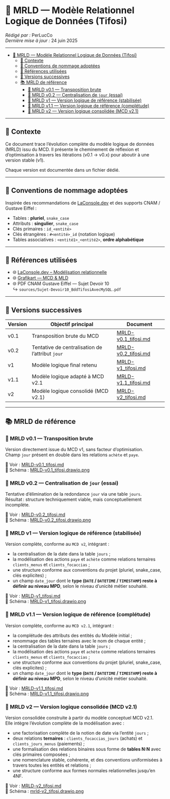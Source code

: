 # 🧾 MRLD — Modèle Relationnel Logique de Données (Tifosi)

_Rédigé par :_ PerLucCo  
_Dernière mise à jour :_ 24 juin 2025  

---

- [🧾 MRLD — Modèle Relationnel Logique de Données (Tifosi)](#-mrld--modèle-relationnel-logique-de-données-tifosi)
  - [📘 Contexte](#-contexte)
  - [📐 Conventions de nommage adoptées](#-conventions-de-nommage-adoptées)
  - [📎 Références utilisées](#-références-utilisées)
  - [🧭 Versions successives](#-versions-successives)
  - [📚 MRLD de référence](#-mrld-de-référence)
    - [🧩 MRLD v0.1 — Transposition brute](#-mrld-v01--transposition-brute)
    - [🧩 MRLD v0.2 — Centralisation de `jour` (essai)](#-mrld-v02--centralisation-de-jour-essai)
    - [🧩 MRLD v1 — Version logique de référence (stabilisée)](#-mrld-v1--version-logique-de-référence-stabilisée)
    - [🧩 MRLD v1.1 — Version logique de référence (complétude)](#-mrld-v11--version-logique-de-référence-complétude)
    - [🧩 MRLD v2 — Version logique consolidée (MCD v2.1)](#-mrld-v2--version-logique-consolidée-mcd-v21)

---

## 📘 Contexte

Ce document trace l’évolution complète du modèle logique de données (MRLD) issu du MCD.
Il présente le cheminement de réflexion et d’optimisation à travers les itérations (v0.1 → v0.x) pour aboutir à une version stable (v1).

Chaque version est documentée dans un fichier dédié.

---

## 📐 Conventions de nommage adoptées

Inspirée des recommandations de [LaConsole.dev](https://www.laconsole.dev) et des supports CNAM / Gustave Eiffel :

- Tables : **pluriel**, `snake_case`
- Attributs : **singulier**, `snake_case`
- Clés primaires : `id_<entité>`
- Clés étrangères : `#<entité>_id` (notation logique)
- Tables associatives : `<entité1>_<entité2>`, **ordre alphabétique**

---

## 📎 Références utilisées

- 🌐 [LaConsole.dev – Modélisation relationnelle](https://www.laconsole.dev/)
- 🌐 [Grafikart — MCD & MLD](https://grafikart.fr/tutoriels/sql-mcd-mld-1989)
- 🌐 PDF CNAM Gustave Eiffel — Sujet Devoir 10  
  ↪️ `sources/Sujet-Devoir10_BddTifosiAvecMySQL.pdf`

---

## 🧭 Versions successives

| Version | Objectif principal | Document |
|-|-|-|
| v0.1 | Transposition brute du MCD          | [MRLD-v0.1_tifosi.md](./mrld-versions/MRLD-v0.1_tifosi.md) |
| v0.2 | Tentative de centralisation de l’attribut `jour` | [MRLD-v0.2_tifosi.md](./mrld-versions/MRLD-v0.2_tifosi.md) |
| v1   | Modèle logique final retenu         | [MRLD-v1_tifosi.md](./mrld-versions/MRLD-v1_tifosi.md) |
| v1.1 | Modèle logique adapté à MCD v2.1    | [MRLD-v1.1_tifosi.md](./mrld-versions/MRLD-v1.1_tifosi.md) |
| v2   | Modèle logique consolidé (MCD v2.1) | [MRLD-v2_tifosi.md](./mrld-versions/MRLD-v2_tifosi.md) |

---

## 📚 MRLD de référence

### 🧩 MRLD v0.1 — Transposition brute

Version directement issue du MCD v1, sans facteur d’optimisation.  
Champ `jour` présent en double dans les relations `achète` et `paye`.

📄 Voir : [MRLD-v0.1_tifosi.md](./mrld-versions/MRLD-v0.1_tifosi.md)  
📐 Schéma : [MRLD-v0.1_tifosi.drawio.png](./schemas/MRLD-v0.1_tifosi.drawio.png)

### 🧩 MRLD v0.2 — Centralisation de `jour` (essai)

Tentative d’élimination de la redondance `jour` via une table `jours`.  
Résultat : structure techniquement viable, mais conceptuellement incomplète.

📄 Voir : [MRLD-v0.2_tifosi.md](./mrld-versions/MRLD-v0.2_tifosi.md)  
📐 Schéma : [MRLD-v0.2_tifosi.drawio.png](./schemas/MRLD-v0.2_tifosi.drawio.png)

### 🧩 MRLD v1 — Version logique de référence (stabilisée)

Version complète, conforme au `MCD v2`, intégrant :

- la centralisation de la date dans la table `jours` ;
- la modélisation des actions `paye` et `achète` comme relations ternaires `clients_menus` et `clients_focaccias` ;
- une structure conforme aux conventions du projet (pluriel, snake_case, clés explicites) ;
- un champ `date_jour` dont le **type (`DATE` / `DATETIME` / `TIMESTAMP`) reste à définir au niveau MPD**, selon le niveau d’unicité métier souhaité.

📄 Voir : [MRLD-v1_tifosi.md](./mrld-versions/MRLD-v1_tifosi.md)  
📐 Schéma : [MRLD-v1_tifosi.drawio.png](./schemas/MRLD-v1_tifosi.drawio.png)

### 🧩 MRLD v1.1 — Version logique de référence (complétude)

Version complète, conforme au `MCD v2.1`, intégrant :

- la complétude des attributs des entités du Modèle initial ;
- renommage des tables ternaires avec le nom de chaque entité ;
- la centralisation de la date dans la table `jours` ;
- la modélisation des actions `paye` et `achète` comme relations ternaires `clients_menus` et `clients_focaccias` ;
- une structure conforme aux conventions du projet (pluriel, snake_case, clés explicites) ;
- un champ `date_jour` dont le **type (`DATE` / `DATETIME` / `TIMESTAMP`) reste à définir au niveau MPD**, selon le niveau d’unicité métier souhaité.

📄 Voir : [MRLD-v1.1_tifosi.md](./mrld-versions/MRLD-v1.1_tifosi.md)  
📐 Schéma : [MRLD-v1.1_tifosi.drawio.png](./schemas/MRLD-v1.1_tifosi.drawio.png)

### 🧩 MRLD v2 — Version logique consolidée (MCD v2.1)

Version consolidée construite à partir du modèle conceptuel MCD v2.1.  
Elle intègre l’évolution complète de la modélisation avec :

- une factorisation complète de la notion de date via l’entité `jours` ;
- deux relations **ternaires** : `clients_focaccias_jours` (achats) et `clients_jours_menus` (paiements) ;
- une formalisation des relations binaires sous forme de **tables N:N** avec clés primaires composées ;
- une nomenclature stable, cohérente, et des conventions uniformisées à travers toutes les entités et relations ;
- une structure conforme aux formes normales relationnelles jusqu’en 4NF.

📄 Voir : [MRLD-v2_tifosi.md](./mrld-versions/MRLD-v2_tifosi.md)  
📐 Schéma : [mrld-v2_tifosi.drawio.png](./schemas/mrld-v2_tifosi.drawio.png)
